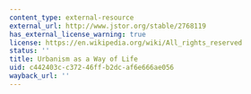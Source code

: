```yaml
---
content_type: external-resource
external_url: http://www.jstor.org/stable/2768119
has_external_license_warning: true
license: https://en.wikipedia.org/wiki/All_rights_reserved
status: ''
title: Urbanism as a Way of Life
uid: c442403c-c372-46ff-b2dc-af6e666ae056
wayback_url: ''
---
```

